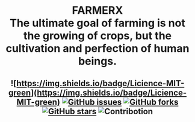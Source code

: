  <h1 align="center"> FARMERX <br/>The ultimate goal of farming is not the growing of crops, but the cultivation and perfection of human beings.  

<!-- ALL-CONTRIBUTORS-BADGE:START - Do not remove or modify this section -->
<!-- ALL-CONTRIBUTORS-BADGE:END -->
 
<h2 align="center">

![https://img.shields.io/badge/Licience-MIT-green](https://img.shields.io/badge/Licience-MIT-green)
[![GitHub issues](https://img.shields.io/github/issues/infinite-bandwidth/farmerX?style=plastic)](https://github.com/infinite-bandwidth/farmerX/issues)
[![GitHub forks](https://img.shields.io/github/forks/infinite-bandwidth/farmerX)](https://github.com/infinite-bandwidth/farmerX/network)
[![GitHub stars](https://img.shields.io/github/stars/infinite-bandwidth/farmerX?style=plastic)](https://github.com/infinite-bandwidth/farmerX/stargazers)
![Contribotion](https://img.shields.io/badge/Contribution-Welcome-brightgreen)
